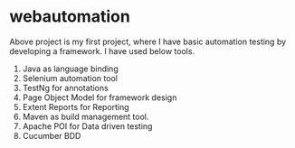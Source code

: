 # webautomation

Above project is my first project, where I have basic automation testing by developing a framework. I have used below tools.

1. Java as language binding
2. Selenium automation tool
3. TestNg for annotations
4. Page Object Model for framework design
5. Extent Reports for Reporting
6. Maven as build management tool.
7. Apache POI for Data driven testing
8. Cucumber BDD

